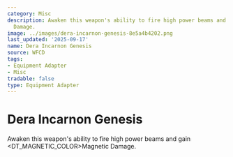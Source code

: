 ```yaml
---
category: Misc
description: Awaken this weapon's ability to fire high power beams and gain <DT_MAGNETIC_COLOR>Magnetic
  Damage.
image: ../images/dera-incarnon-genesis-8e5a4b4202.png
last_updated: '2025-09-17'
name: Dera Incarnon Genesis
source: WFCD
tags:
- Equipment Adapter
- Misc
tradable: false
type: Equipment Adapter
---
```


# Dera Incarnon Genesis

Awaken this weapon's ability to fire high power beams and gain <DT_MAGNETIC_COLOR>Magnetic Damage.

